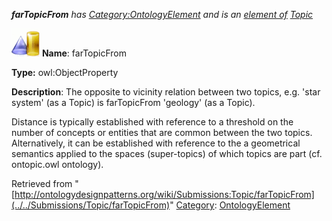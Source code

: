 ___farTopicFrom__ has [Category:OntologyElement](../../Category/OntologyElement "Category:OntologyElement") and is an [element of](../../Property/ElementOf "Property:ElementOf") [Topic](../../Submissions/Topic "Submissions:Topic")_


  




[![ObjectProperty](../../images/thumb/c/c3/ObjectProperty.gif/45px-ObjectProperty.gif)](../../Image/ObjectProperty.gif "ObjectProperty")
__Name__: farTopicFrom 


__Type:__ owl:ObjectProperty 


__Description__: The opposite to vicinity relation between two topics, e.g. 'star system' (as a Topic) is farTopicFrom 'geology' (as a Topic).


Distance is typically established with reference to a threshold on the number of concepts or entities that are common between the two topics. Alternatively, it can be established with reference to the a geometrical semantics applied to the spaces (super-topics) of which topics are part (cf. ontopic.owl ontology). 





Retrieved from "[http://ontologydesignpatterns.org/wiki/Submissions:Topic/farTopicFrom](../../Submissions/Topic/farTopicFrom)"
 [Category](http://ontologydesignpatterns.org/wiki/Special:Categories "Special:Categories"): [OntologyElement](../../Category/OntologyElement "Category:OntologyElement")